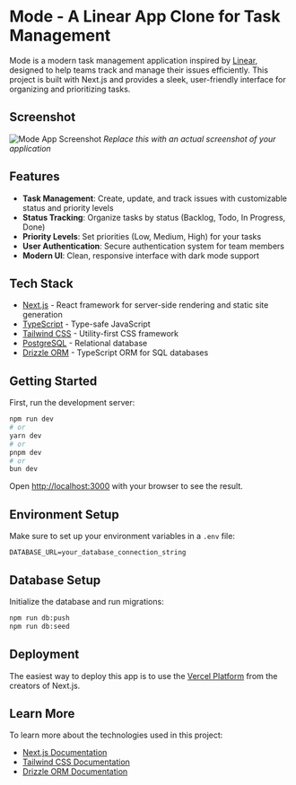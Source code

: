 # Mode - A Linear App Clone for Task Management

Mode is a modern task management application inspired by [Linear](https://linear.app), designed to help teams track and manage their issues efficiently. This project is built with Next.js and provides a sleek, user-friendly interface for organizing and prioritizing tasks.

## Screenshot

![Mode App Screenshot](./public/screenshot.png)
_Replace this with an actual screenshot of your application_

## Features

- **Task Management**: Create, update, and track issues with customizable status and priority levels
- **Status Tracking**: Organize tasks by status (Backlog, Todo, In Progress, Done)
- **Priority Levels**: Set priorities (Low, Medium, High) for your tasks
- **User Authentication**: Secure authentication system for team members
- **Modern UI**: Clean, responsive interface with dark mode support

## Tech Stack

- [Next.js](https://nextjs.org) - React framework for server-side rendering and static site generation
- [TypeScript](https://www.typescriptlang.org/) - Type-safe JavaScript
- [Tailwind CSS](https://tailwindcss.com/) - Utility-first CSS framework
- [PostgreSQL](https://www.postgresql.org/) - Relational database
- [Drizzle ORM](https://drizzle.dev/) - TypeScript ORM for SQL databases

## Getting Started

First, run the development server:

```bash
npm run dev
# or
yarn dev
# or
pnpm dev
# or
bun dev
```

Open [http://localhost:3000](http://localhost:3000) with your browser to see the result.

## Environment Setup

Make sure to set up your environment variables in a `.env` file:

```
DATABASE_URL=your_database_connection_string
```

## Database Setup

Initialize the database and run migrations:

```bash
npm run db:push
npm run db:seed
```

## Deployment

The easiest way to deploy this app is to use the [Vercel Platform](https://vercel.com) from the creators of Next.js.

## Learn More

To learn more about the technologies used in this project:

- [Next.js Documentation](https://nextjs.org/docs)
- [Tailwind CSS Documentation](https://tailwindcss.com/docs)
- [Drizzle ORM Documentation](https://orm.drizzle.team/docs/overview)
